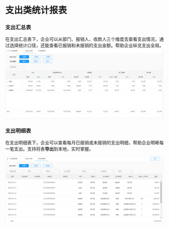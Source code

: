 # 支出类统计报表

### 支出汇总表

在支出汇总表下，企业可以从部门、报销人、收款人三个维度去查看支出情况，通过选择统计口径，还能查看已报销和未报销的支出金额。帮助企业纵览支出全局。![](/img/git4.png)

### 支出明细表

在支出明细表下，企业可以查看每月已报销或未报销的支出明细，帮助企业明晰每一笔支出。支持将表**导出**到本地，实时掌握。

![](/img/git5.png)

#### 



